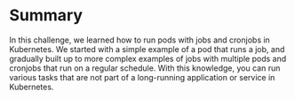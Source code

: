 # Summary

In this challenge, we learned how to run pods with jobs and cronjobs in Kubernetes. We started with a simple example of a pod that runs a job, and gradually built up to more complex examples of jobs with multiple pods and cronjobs that run on a regular schedule. With this knowledge, you can run various tasks that are not part of a long-running application or service in Kubernetes.
